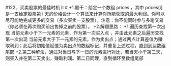 #122、买卖股票的最佳时机 II #
+1.题干：给定一个数组 prices ，其中 prices[i] 是一支给定股票第 i 天的价格设计一个算法来计算你所能获取的最大利润。你可以尽可能地完成更多的交易（多次买卖一支股票）。注意：你不能同时参与多笔交易（你必须在再次购买前出售掉之前的股票）。
+2.解题思路：
  +1.遍历查找第一次出现 当前元素小于下一元素的元素，作为第一次买入点 ，并由此元素之后遍历查找第一次出现 当前元素大于下一元素的元素，作为卖出点；通过两点计算差值为赚取利润；此后将初始值赋值为卖出点的数组标记，并重复上述过程，直到到达数组尾部
  +2.第二种解法，通过对当日与下一日的元素进行对比，若当天小于第二天，则买入并在第二天卖出，赚取利润。第二日同理，直到循环至数组尾部
